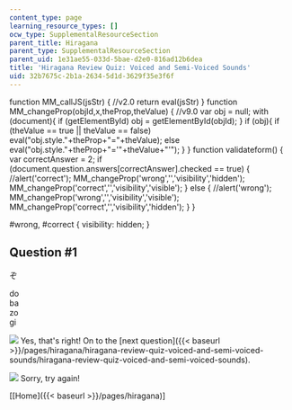 ```yaml
---
content_type: page
learning_resource_types: []
ocw_type: SupplementalResourceSection
parent_title: Hiragana
parent_type: SupplementalResourceSection
parent_uid: 1e31ae55-033d-5bae-d2e0-816ad12b6dea
title: 'Hiragana Review Quiz: Voiced and Semi-Voiced Sounds'
uid: 32b7675c-2b1a-2634-5d1d-3629f35e3f6f
---
```


function MM\_callJS(jsStr) { //v2.0 return eval(jsStr) } function MM\_changeProp(objId,x,theProp,theValue) { //v9.0 var obj = null; with (document){ if (getElementById) obj = getElementById(objId); } if (obj){ if (theValue == true || theValue == false) eval("obj.style."+theProp+"="+theValue); else eval("obj.style."+theProp+"='"+theValue+"'"); } } function validateform() { var correctAnswer = 2; if (document.question.answers\[correctAnswer\].checked == true) { //alert('correct'); MM\_changeProp('wrong','','visibility','hidden'); MM\_changeProp('correct','','visibility','visible'); } else { //alert('wrong'); MM\_changeProp('wrong','','visibility','visible'); MM\_changeProp('correct','','visibility','hidden'); } }

#wrong, #correct { visibility: hidden; }

Question #1
-----------

ぞ

 do  
 ba  
 zo  
 gi

![](/resources/res-21g-01-kana-spring-2010/hiragana/hiragana-review-quiz-a-n/yokudeki.gif) Yes, that's right! On to the [next question]({{< baseurl >}}/pages/hiragana/hiragana-review-quiz-voiced-and-semi-voiced-sounds/hiragana-review-quiz-voiced-and-semi-voiced-sounds).

![](/resources/res-21g-01-kana-spring-2010/hiragana/hiragana-review-quiz-a-n/chigau.gif) Sorry, try again!

\[[Home]({{< baseurl >}}/pages/hiragana)\]